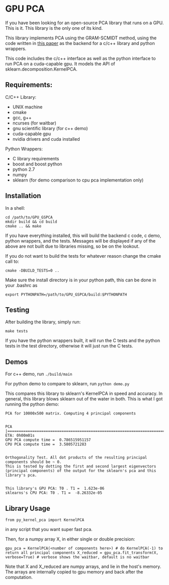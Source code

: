 # GPU PCA

If you have been looking for an open-source PCA library that runs on a GPU. This is it. This library is the only one of its kind.

This library implements PCA using the  GRAM-SCMIDT method, using the code written in [this paper](http://arxiv.org/pdf/0811.1081.pdf) as the backend for a c/c++ library and python wrappers. 

This code includes the c/c++ interface as well as the python interface to run PCA on a cuda-capable gpu. It models the API of sklearn.decomposition.KernelPCA. 

## Requirements:
C/C++ Library:
  - UNIX machine 
  - cmake
  - gcc, g++
  - ncurses (for waitbar)
  - gnu scientific library (for c++ demo)
  - cuda-capable gpu 
  - nvidia drivers and cuda installed

Python Wrappers:
  - C library requirements
  - boost and boost python
  - python 2.7 
  - numpy
  - sklearn (for demo comparison to cpu pca implementation only)

## Installation

In a shell:
```
cd /path/to/GPU_GSPCA
mkdir build && cd build
cmake .. && make
```
If you have everything installed, this will build the backend c code, c demo, python wrappers, and the tests. Messages will be displayed if any of the above are not built due to libraries missing, so be on the lookout.

If you do not want to build the tests for whatever reason change the cmake call to:

`cmake -DBUILD_TESTS=0 ..` 

Make sure the install directory is in your python path, this can be done in your .bashrc as 

`export PYTHONPATH=/path/to/GPU_GSPCA/build:$PYTHONPATH`

## Testing

After building the library, simply run:

`make tests`

If you have the python wrappers built, it will run the C tests and the python tests in the test directory, otherwise it will just run the C tests.

## Demos

For c++ demo, run `./build/main`

For python demo to compare to sklearn, run `python demo.py`

This compares this library to sklearn's KernelPCA in speed and accuracy. In general, this library blows sklearn out of the water in both. This is what I got running the python demo:

```
PCA for 10000x500 matrix. Computing 4 principal components


PCA |=================================================================================| ETA: 0h00m01s
GPU PCA compute time =  0.786515951157
CPU PCA compute time =  3.5805721283


Orthogonality Test. All dot products of the resulting principal components should be ~ 0.
This is tested by dotting the first and second largest eigenvectors (principal components) of the output for the sklearn's pca and this library's pca.


This library's GPU PCA: T0 . T1 =  1.623e-06
sklearns's CPU PCA: T0 . T1 =  -8.26332e-05
```

## Library Usage

`from py_kernel_pca import KernelPCA`

in any script that you want super fast pca.

Then, for a numpy array X, in either single or double precision:

`gpu_pca = KernelPCA(<number of components here>) # do KernelPCA(-1) to return all principal components
X_reduced = gpu_pca.fit_transform(X, verbose=True) # verbose shows the waitbar, default is no waitbar`


Note that X and X_reduced are numpy arrays, and lie in the host's memory. The arrays are internally copied to gpu memory and back after the computation.




